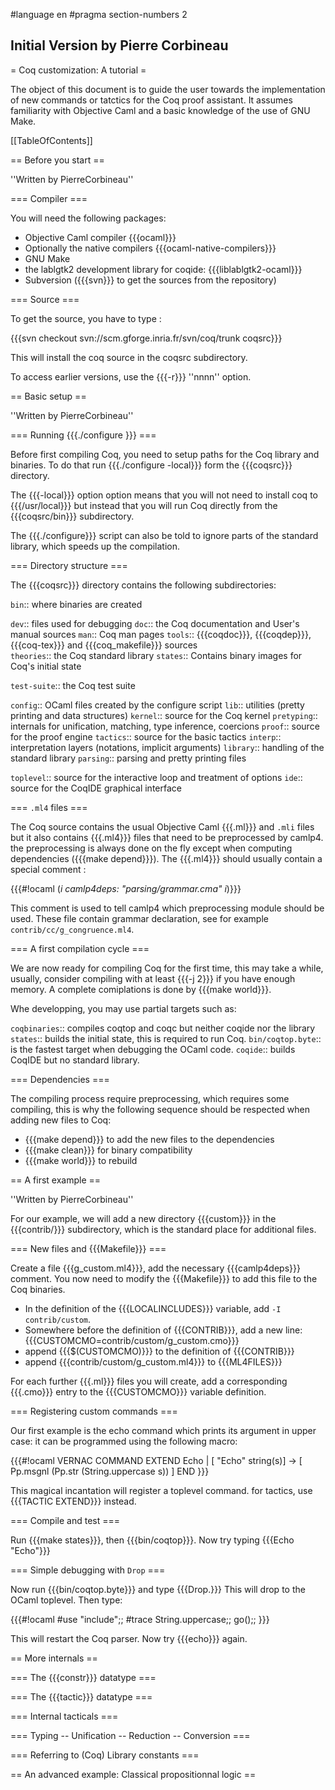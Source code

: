 #language en
#pragma section-numbers 2
## Initial Version by Pierre Corbineau

= Coq customization: A tutorial =

The object of this document is to guide the user towards the
implementation of new commands or tatctics for the Coq proof
assistant. It assumes familiarity with Objective Caml and a basic knowledge of the use of GNU Make.

[[TableOfContents]]

== Before you start ==

''Written by PierreCorbineau''

=== Compiler ===

You will need the following packages:

 * Objective Caml compiler {{{ocaml}}}
 * Optionally the native compilers {{{ocaml-native-compilers}}}
 * GNU Make
 * the lablgtk2 development library for coqide: {{{liblablgtk2-ocaml}}}
 * Subversion ({{{svn}}} to get the sources from the repository)

=== Source ===

To get the source, you have to type : 

{{{svn checkout svn://scm.gforge.inria.fr/svn/coq/trunk coqsrc}}}

This will install the coq source in the coqsrc subdirectory.

To access earlier versions, use the {{{-r}}} ''nnnn'' option.

== Basic setup ==

''Written by PierreCorbineau''

=== Running {{{./configure }}} ===

Before first compiling Coq, you need to setup paths for the Coq
library and binaries. To do that run {{{./configure -local}}} form the 
{{{coqsrc}}} directory. 

The {{{-local}}} option option means that you will not need to install coq to {{{/usr/local}}} but instead that you will  run Coq directly from the  {{{coqsrc/bin}}} subdirectory.

The {{{./configure}}} script can also be told to ignore parts of the standard library, which speeds up the compilation.

=== Directory structure ===

The {{{coqsrc}}} directory contains the following subdirectories:

 `bin`:: where binaries are created

 `dev`:: files used for debugging
 `doc`:: the Coq documentation and User's manual sources
 `man`:: Coq man pages
 `tools`:: {{{coqdoc}}}, {{{coqdep}}}, {{{coq-tex}}} and {{{coq_makefile}}} sources  
 `theories`:: the Coq standard library
 `states`:: Contains binary images for Coq's initial state

 `test-suite`:: the Coq test suite

 `config`:: OCaml files created by the configure script
 `lib`:: utilities (pretty printing and data structures)
 `kernel`:: source for the Coq kernel
 `pretyping`:: internals for unification, matching, type inference, coercions
 `proof`:: source for the proof engine
 `tactics`:: source for the basic tactics
 `interp`:: interpretation layers (notations, implicit arguments)
 `library`:: handling of the standard library
 `parsing`:: parsing and pretty printing files

 `toplevel`:: source for the interactive loop and treatment of options 
 `ide`:: source for the CoqIDE graphical interface


=== `.ml4` files ===

The Coq source contains the usual Objective Caml {{{.ml}}} and `.mli` files but it also contains {{{.ml4}}} files that need to be
preprocessed by camlp4. the preprocessing is always done on the fly
except when computing dependencies ({{{make depend}}}). The {{{.ml4}}}
should usually contain a special comment :

{{{#!ocaml (*i camlp4deps: \"parsing/grammar.cma\" i*)}}}

This comment is used to tell camlp4 which preprocessing module should
be used.  These file contain grammar declaration, see for example `contrib/cc/g_congruence.ml4`. 

=== A first compilation cycle ===

We are now ready for compiling Coq for the first time, this may take a
while, usually, consider compiling with at least {{{-j 2}}} if you
have enough memory. A complete comiplations is done by {{{make world}}}.

Whe developping, you may use partial targets such as:

 `coqbinaries`:: compiles coqtop and coqc but neither coqide nor the library 
 `states`:: builds the initial state, this is required to run Coq.
 `bin/coqtop.byte`:: is the fastest target when debugging the OCaml code.
 `coqide`:: builds CoqIDE but no standard library.

=== Dependencies ===

The compiling process require preprocessing, which requires some compiling, this is why the following sequence should be respected when adding new files to Coq:

 * {{{make depend}}} to add the new files to the dependencies
 * {{{make clean}}} for binary compatibility
 * {{{make world}}} to rebuild


== A first example ==

''Written by PierreCorbineau''

For our example, we will add a new directory {{{custom}}} in the {{{contrib/}}} subdirectory, which is the standard place for additional files.

=== New files and  {{{Makefile}}} ===

Create a file {{{g_custom.ml4}}}, add the necessary {{{camlp4deps}}}
comment. You now need to modify the {{{Makefile}}} to add this file to
the Coq binaries.


 * In the definition of the {{{LOCALINCLUDES}}} variable, add
  `-I contrib/custom`.
 * Somewhere before the definition of {{{CONTRIB}}}, add a new line:
{{{CUSTOMCMO=contrib/custom/g_custom.cmo}}}
 * append {{{$(CUSTOMCMO)}}} 
 to the definition of {{{CONTRIB}}} 
 * append {{{contrib/custom/g_custom.ml4}}} to {{{ML4FILES}}}

For each further {{{.ml}}} files you will create, add a corresponding {{{.cmo}}} entry to the {{{CUSTOMCMO}}} variable definition.

=== Registering custom commands ===

Our first example is the echo command which prints its argument in upper case:
it can be programmed using the following macro:

{{{#!ocaml
VERNAC COMMAND EXTEND Echo
| [ "Echo" string(s)] -> [ Pp.msgnl (Pp.str (String.uppercase s)) ]
END
}}}

This magical incantation will register a toplevel command. for tactics, use
{{{TACTIC EXTEND}}} instead. 

=== Compile and test ===

Run {{{make states}}}, then {{{bin/coqtop}}}. Now try typing {{{Echo "Echo"}}}

=== Simple debugging with `Drop` ===

Now run {{{bin/coqtop.byte}}} and type {{{Drop.}}} This will drop to the OCaml toplevel. Then type:

{{{#!ocaml
#use "include";;
#trace String.uppercase;;
go();;
}}}

This will restart the Coq parser. Now try {{{echo}}} again. 

== More internals ==

=== The {{{constr}}} datatype ===

=== The {{{tactic}}} datatype ===

=== Internal tacticals ===

=== Typing -- Unification -- Reduction -- Conversion ===


=== Referring to (Coq) Library constants ===

== An advanced example: Classical propositionnal logic ==
